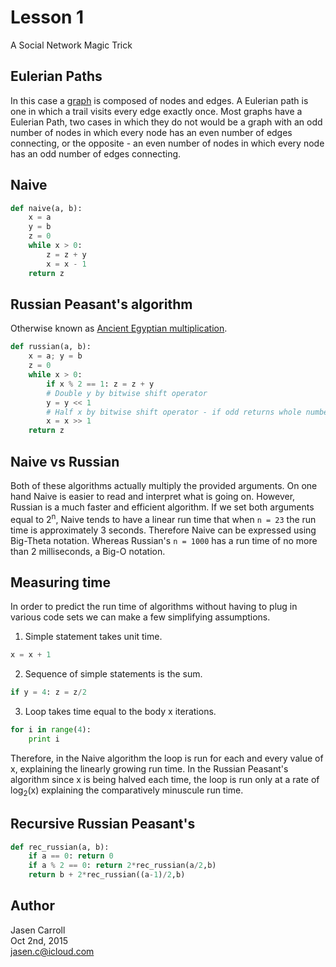 # Lesson 1

A Social Network Magic Trick

## Eulerian Paths

In this case a [graph][1] is composed of nodes and edges. A Eulerian path is one
in which a trail visits every edge exactly once. Most graphs have a Eulerian
Path, two cases in which they do not would be a graph with an odd number of
nodes in which every node has an even number of edges connecting, or the
opposite - an even number of nodes in which every node has an odd number of
edges connecting.

## Naive

```python
def naive(a, b):
    x = a
    y = b
    z = 0
    while x > 0:
        z = z + y
        x = x - 1
    return z
```

## Russian Peasant's algorithm

Otherwise known as [Ancient Egyptian multiplication][2].

```python
def russian(a, b):
    x = a; y = b
    z = 0
    while x > 0:
        if x % 2 == 1: z = z + y
        # Double y by bitwise shift operator
        y = y << 1
        # Half x by bitwise shift operator - if odd returns whole number.
        x = x >> 1
    return z
```

## Naive vs Russian

Both of these algorithms actually multiply the provided arguments. On one hand
Naive is easier to read and interpret what is going on. However, Russian is
a much faster and efficient algorithm. If we set both arguments equal to 2<sup>n</sup>,
Naive tends to have a linear run time that when `n = 23` the run time is
approximately 3 seconds. Therefore Naive can be expressed using Big-Theta
notation. Whereas Russian's `n = 1000` has a run time of no more than 2
milliseconds, a Big-O notation.

## Measuring time

In order to predict the run time of algorithms without having to plug in various
code sets we can make a few simplifying assumptions.

1. Simple statement takes unit time.
```python
x = x + 1
```
2. Sequence of simple statements is the sum.
```python
if y = 4: z = z/2
```
3. Loop takes time equal to the body x iterations.
```python
for i in range(4):
    print i
```

Therefore, in the Naive algorithm the loop is run for each and every value of x,
explaining the linearly growing run time. In the Russian Peasant's algorithm
since x is being halved each time, the loop is run only at a rate of
log<sub>2</sub>(x) explaining the comparatively minuscule run time.

## Recursive Russian Peasant's

```python
def rec_russian(a, b):
    if a == 0: return 0
    if a % 2 == 0: return 2*rec_russian(a/2,b)
    return b + 2*rec_russian((a-1)/2,b)
```

## Author
Jasen Carroll  
Oct 2nd, 2015  
jasen.c@icloud.com


[1]: https://en.wikipedia.org/wiki/Degree_(graph_theory)
[2]: https://en.wikipedia.org/wiki/Ancient_Egyptian_multiplication
